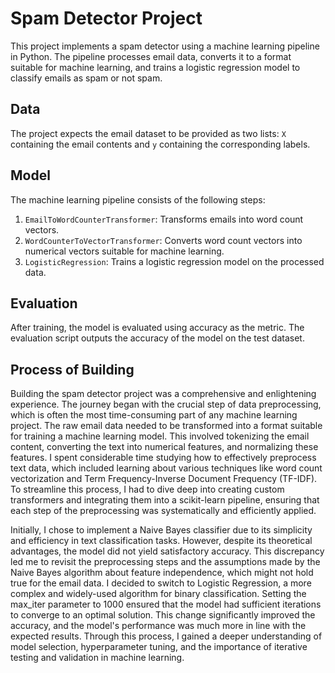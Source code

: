 # Spam Detector Project

This project implements a spam detector using a machine learning pipeline in Python. The pipeline processes email data, converts it to a format suitable for machine learning, and trains a logistic regression model to classify emails as spam or not spam.

## Data

The project expects the email dataset to be provided as two lists: `X` containing the email contents and `y` containing the corresponding labels.

## Model

The machine learning pipeline consists of the following steps:
1. `EmailToWordCounterTransformer`: Transforms emails into word count vectors.
2. `WordCounterToVectorTransformer`: Converts word count vectors into numerical vectors suitable for machine learning.
3. `LogisticRegression`: Trains a logistic regression model on the processed data.

## Evaluation

After training, the model is evaluated using accuracy as the metric. The evaluation script outputs the accuracy of the model on the test dataset.

## Process of Building

Building the spam detector project was a comprehensive and enlightening experience. The journey began with the crucial step of data preprocessing, which is often the most time-consuming part of any machine learning project. The raw email data needed to be transformed into a format suitable for training a machine learning model. This involved tokenizing the email content, converting the text into numerical features, and normalizing these features. I spent considerable time studying how to effectively preprocess text data, which included learning about various techniques like word count vectorization and Term Frequency-Inverse Document Frequency (TF-IDF). To streamline this process, I had to dive deep into creating custom transformers and integrating them into a scikit-learn pipeline, ensuring that each step of the preprocessing was systematically and efficiently applied.

Initially, I chose to implement a Naive Bayes classifier due to its simplicity and efficiency in text classification tasks. However, despite its theoretical advantages, the model did not yield satisfactory accuracy. This discrepancy led me to revisit the preprocessing steps and the assumptions made by the Naive Bayes algorithm about feature independence, which might not hold true for the email data. I decided to switch to Logistic Regression, a more complex and widely-used algorithm for binary classification. Setting the max_iter parameter to 1000 ensured that the model had sufficient iterations to converge to an optimal solution. This change significantly improved the accuracy, and the model's performance was much more in line with the expected results. Through this process, I gained a deeper understanding of model selection, hyperparameter tuning, and the importance of iterative testing and validation in machine learning.